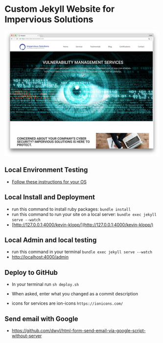 # Custom Jekyll Website for Impervious Solutions

![screenshot](screenshots/home.png 'Custom Jeckyll website for Impervious Solutions')

## Local Environment Testing

* [Follow these instructions for your OS](https://jekyllrb.com/docs/installation/)


## Local Install and Deployment

* run this command to install ruby packages: ```bundle install```
* run this command to run your site on a local server: ```bundle exec jekyll serve --watch```
* [http://127.0.0.1:4000/kevin-klopp/](http://127.0.0.1:4000/kevin-klopp/)

## Local Admin and local testing

* run this command in your terminal ```bundle exec jekyll serve --watch```
* [http://localhost:4000/admin](http://localhost:4000/admin)

## Deploy to GitHub

* In your terminal run ```sh deploy.sh```
* When asked, enter what you changed as a commit description

* icons for services are ion-icons ```https://ionicons.com/```

## Send email with Google

* https://github.com/dwyl/html-form-send-email-via-google-script-without-server

